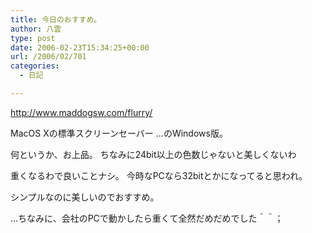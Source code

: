 ```yaml
---
title: 今日のおすすめ。
author: 八雲
type: post
date: 2006-02-23T15:34:25+00:00
url: /2006/02/701
categories:
  - 日記

---
```

http://www.maddogsw.com/flurry/

MacOS Xの標準スクリーンセーバー …のWindows版。
  
何というか、お上品。 ちなみに24bit以上の色数じゃないと美しくないわ
  
重くなるわで良いことナシ。 今時なPCなら32bitとかになってると思われ。
  
シンプルなのに美しいのでおすすめ。

…ちなみに、会社のPCで動かしたら重くて全然だめだめでした＾＾；